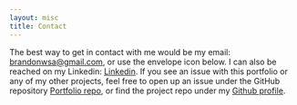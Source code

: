 ```yaml
---
layout: misc
title: Contact
---
```


The best way to get in contact with me would be my email: brandonwsa@gmail.com, or use the envelope icon below. I can also be reached on my Linkedin: [Linkedin](https://www.linkedin.com/in/brandon-ahrens-1074b41a7/). If you see an issue with this portfolio or any of my other projects, feel free to open up an issue under the GitHub repository [Portfolio repo](https://github.com/brandonwsa/brandonwsa.github.io), or find the project repo under my [Github profile](https://github.com/brandonwsa).
